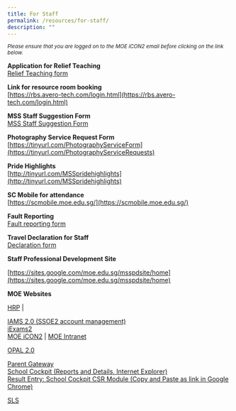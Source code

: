```yaml
---
title: For Staff
permalink: /resources/for-staff/
description: ""
---
```

<p><small><em>Please ensure that you are logged on to the MOE iCON2 email before clicking on the link below.</em></small></p\>

**Application for Relief Teaching**  
[Relief Teaching form](https://docs.google.com/forms/d/e/1FAIpQLSeD6boRPhJk5vUyMbKpr8OgFjj5rN9o80B4Mw3QjP2STD2Reg/viewform?usp=sf_link)

**Link for resource room booking**  
[https://rbs.avero-tech.com/login.html](https://rbs.avero-tech.com/login.html)

**MSS Staff Suggestion Form**  
[MSS Staff Suggestion Form](https://forms.gle/nVKVBwrYTCMCKbcD9)

**Photography Service Request Form**  
[https://tinyurl.com/PhotographyServiceForm](https://tinyurl.com/PhotographyServiceRequests)

**Pride Highlights**  
[http://tinyurl.com/MSSpridehighlights](http://tinyurl.com/MSSpridehighlights)

**SC Mobile for attendance**  
[https://scmobile.moe.edu.sg/](https://scmobile.moe.edu.sg/)

**Fault Reporting**  
[Fault reporting form](https://form.gov.sg/#!/5b043cf79beb1e001aecff01)

**Travel Declaration for Staff**  
[Declaration form](https://form.gov.sg/5e28f7413acc0e0011419cde)

**Staff Professional Development Site**

[https://sites.google.com/moe.edu.sg/msspdsite/home](https://sites.google.com/moe.edu.sg/msspdsite/home)

**MOE Websites**

[HRP](https://www.hrp.gov.sg/hrp/#/) | 

[IAMS 2.0 (SSOE2 account management)](https://identity.moe.edu.sg/identity)  
[iExams2](https://iexams.seab.gov.sg/login)  
[MOE iCON2](https://icon.moe.edu.sg/) | [MOE Intranet](https://intranet.moe.gov.sg/)

[OPAL 2.0](https://idm.opal2.moe.edu.sg/account/login?returnUrl=%2Fconnect%2Fauthorize%2Fcallback%3Fresponse_type%3Dcode%26client_id%3DOpal2WebApp%26state%3DgLnJjdvhqoTm8rYfvx3zuAKXIwWcyJaBmkn8Kdea8cHX-%26redirect_uri%3Dhttps%253A%252F%252Fwww.opal2.moe.edu.sg%252Fapp%252Findex.html%26scope%3Dcxprofile%2520openid%2520cxDomainInternalApi%26code_challenge%3DPZ2fBl6FjMSxAmmVIVvIWVShcR6vCi1u5CT0i6Grbs0%26code_challenge_method%3DS256%26nonce%3DgLnJjdvhqoTm8rYfvx3zuAKXIwWcyJaBmkn8Kdea8cHX-)

[Parent Gateway](https://pg.moe.edu.sg/)  
[School Cockpit (Reports and Details, Internet Explorer)](https://schoolcockpit.moe.gov.sg/)  
[Result Entry: School Cockpit CSR Module (Copy and Paste as link in Google Chrome)](https://schoolcockpit.moe.gov.sg/academic)

[SLS](https://vle.learning.moe.edu.sg/login)